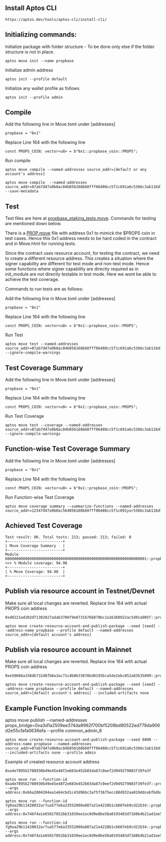 ## Install Aptos CLI

```
https://aptos.dev/tools/aptos-cli/install-cli/
```

## Initializing commands:

Initialize package with folder structure - To be done only else if the folder structure is not in place.

```
aptos move init --name propbase

```

Initialize admin address

```
aptos init --profile default
```

Initialize any wallet profile as follows

```
aptos init --profile admin
```

## Compile

Add the following line in Move.toml under [addresses]

```
propbase = "0x1"
```

Replace Line 164 with the following line

```
const PROPS_COIN: vector<u8> = b"0x1::propbase_coin::PROPS";
```

Run compile

```
aptos move compile --named-addresses source_addr=[default or any account's address]
```

```
aptos move compile  --named-addresses source_addr=87ab7d47a9b0ac84b856168b68fff06408cc5f1c691a6c5366c3ab116d76d93c --save-metadata
```

## Test

Test files are here at [propbase_staking_tests.move](https://github.com/Propbase-Application/propbase_staking_blockchain/tree/main/tests/propbase_staking_tests.move). Commands for testing are mentioned down below.

There is a [PROP.move](https://github.com/Propbase-Application/propbase_staking_blockchain/tree/main/sources/test/PROP.move) file with address 0x1 to mimick the $PROPS coin in test cases. Hence this 0x1 address needs to be hard coded in the contract and in Move.html for running tests.

Since the contract uses resource account, for testing the contract, we need to create a different resource address. This creates a situation where the signer capability are different for test mode and non-test mode. Hence some functions where signer capability are directly required as in init_module are not directly testable in test mode. Here we wont be able to achieve the test coverage.

Commands to run tests are as follows:

Add the following line in Move.toml under [addresses]

```
propbase = "0x1"
```

Replace Line 164 with the following line

```
const PROPS_COIN: vector<u8> = b"0x1::propbase_coin::PROPS";
```

Run Test

```
aptos move test --named-addresses source_addr=87ab7d47a9b0ac84b856168b68fff06408cc5f1c691a6c5366c3ab116d76d93c --ignore-compile-warnings
```

## Test Coverage Summary

Add the following line in Move.toml under [addresses]

```
propbase = "0x1"
```

Replace Line 164 with the following line

```
const PROPS_COIN: vector<u8> = b"0x1::propbase_coin::PROPS";
```

Run Test Coverage

```
aptos move test --coverage --named-addresses source_addr=87ab7d47a9b0ac84b856168b68fff06408cc5f1c691a6c5366c3ab116d76d93c --ignore-compile-warnings
```

## Function-wise Test Coverage Summary

Add the following line in Move.toml under [addresses]

```
propbase = "0x1"
```

Replace Line 164 with the following line

```
const PROPS_COIN: vector<u8> = b"0x1::propbase_coin::PROPS";
```

Run Function-wise Test Coverage

```
aptos move coverage summary --summarize-functions --named-addresses source_addr=12347d47a9b0ac564856168b68fff06408cc5f1c691yur5366c3ab116d76rsdf
```

## Achieved Test Coverage

```
Test result: OK. Total tests: 213; passed: 213; failed: 0
+-------------------------+
| Move Coverage Summary   |
+-------------------------+
Module 0000000000000000000000000000000000000000000000000000000000000001::propbase_staking
>>> % Module coverage: 94.98
+-------------------------+
| % Move Coverage: 94.98  |
+-------------------------+
```

## Publish via resource account in Testnet/Devnet

Make sure all local changes are reverted.
Replace line 164 with actual PROPS coin address

```
0xd8221ad202d71302027adab3706f9e8731b76b870bc1a163b0922ac5d91a905f::propbase_coin::TEST_PROPS
```

```
aptos move create-resource-account-and-publish-package --seed [seed] --address-name propbase --profile default --named-addresses source_addr=[default account's address]
```

## Publish via resource account in Mainnet

Make sure all local changes are reverted.
Replace line 164 with actual PROPS coin address

```
0xe50684a338db732d8fb8a3ac71c4b8633878bd0193bca5de2ebc852a83b35099::propbase_coin::PROPS
```

```
aptos move create-resource-account-and-publish-package --seed [seed] --address-name propbase --profile default --named-addresses source_addr=[default account's address] --included-artifacts none
```

## Example Function Invoking commands

<!-- aptos move publish --named-addresses props_bridge=0x87ab7d47a9b0ac84b856168b68fff06408cc5f1c691a6c5366c3ab116d76d93c
 -->

aptos move publish --named-addresses props_bridge=0xa3d1a2509ee374da9962f700bf5209bd90522ed779da906d2e55cfafa0636efa --profile common_admin_6

```
aptos move create-resource-account-and-publish-package --seed 6000 --address-name propbase --named-addresses source_addr=87ab7d47a9b0ac84b856168b68fff06408cc5f1c691a6c5366c3ab116d76d93c --included-artifacts none --profile admin

```

Example of created resource account address

```
0xa4e7895b2708930b49e45e48f2e683e452b03da87c0eef2d949279883f39fe3f
```

```
aptos move run --function-id 0xa4e7895b2708930b49e45e48f2e683e452b03da87c0eef2d949279883f39fe3f::propbase_staking::set_admin --args address:0xb6a2004204ea1e64cbd1c43d9bbc3af5f3675ecc88d932aa019ddcebfbdbaab0
```

```
aptos move run --function-id 7g9aa29b11420032ar7ua577e6a33552060a887a21e4228b1cb687eb9cd22b34::propbase_staking::set_treasury --args address:0x746f4a1e6501f852bb31039ee1ec8d9e8be58a0193483d7168b4b21ad1ee5897
```

```
aptos move run --function-id 7g9aa29b11420032ar7ua577e6a33552060a887a21e4228b1cb687eb9cd22b34::propbase_staking::set_reward_treasurer --args address:0x746f4a1e6501f852bb31039ee1ec8d9e8be58a0193483d7168b4b21ad1ee5897
```
